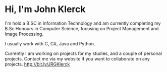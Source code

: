 # Hi, I'm John Klerck

I'm hold a B.SC in Information Technology and am currently completing my B.Sc Honours in Computer Science, focusing on Project Management and Image Processing. 

I usually work with C, C#, Java and Python.

Currently I am working on projects for my studies, and a couple of personal projects. 
Contact me via my website if you want to collaborate on any projects. http://bit.ly/JRGKlerck
